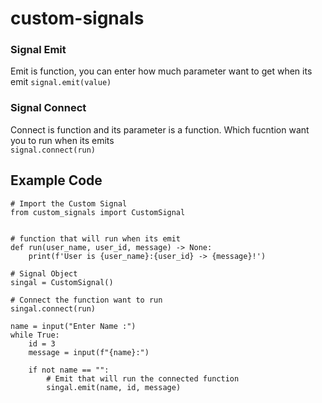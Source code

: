 # custom-signals

### Signal Emit
  Emit is function, you can enter how much parameter want to get when its emit 
  ``` signal.emit(value) ```

### Signal Connect
  Connect is function and its parameter is a function. Which fucntion want you to run when its emits        
  ``` signal.connect(run) ```


## Example Code
```
# Import the Custom Signal
from custom_signals import CustomSignal


# function that will run when its emit
def run(user_name, user_id, message) -> None:
	print(f'User is {user_name}:{user_id} -> {message}!')

# Signal Object
singal = CustomSignal()

# Connect the function want to run 
singal.connect(run)

name = input("Enter Name :")
while True:
	id = 3
	message = input(f"{name}:")

	if not name == "":
		# Emit that will run the connected function
		singal.emit(name, id, message)



```
